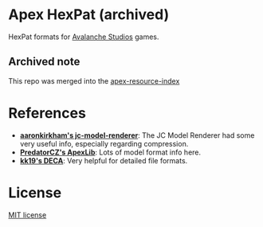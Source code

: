 # Apex HexPat (archived)
HexPat formats for [Avalanche Studios](https://avalanchestudios.com/) games.

## Archived note
This repo was merged into the [apex-resource-index](https://github.com/EonZeNx/apex-resource-index)

# References
- **[aaronkirkham's jc-model-renderer](https://github.com/aaronkirkham)**: The JC Model Renderer had some very useful info, especially regarding compression.
- **[PredatorCZ's ApexLib](https://github.com/PredatorCZ/ApexLib)**: Lots of model format info here.
- **[kk19's DECA](https://github.com/kk49/deca)**: Very helpful for detailed file formats.

# License
[MIT license](https://choosealicense.com/licenses/mit/)
